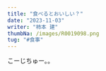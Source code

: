 ```yaml
---
title: "食べるとおいしい？"
date: "2023-11-03"
writer: "柿本 建"
thumbNa: /images/R0019098.png
tug: "#食事"
---
```

 
 こーじちゅー。。

<!--
のび太「この栗まんじゅう、食べるとうまいけど無くなるだろ。食べないと無くならないけど、うまくないだろ。食べても無くならないようにできないかなあ・・・」 

 

これは漫画『ドラえもん』のバイバインの回でのび太が栗まんじゅうを食べるに際して発言です。 

 

みなさんはこのことばを聞いて（読んで）どう感じましたか？ 

 

まずのび太は「うまい」という表現を使っています。うまいとはしばしば味覚で言われる五味のどれにも相当しないと思われます。五味のひとつの「旨み」とはカツオやコンブ、シイタケ等から取れるアミノ酸と核酸のことを指すのではなく、栗まんじゅう全体のあじの評価について言っているものと思われます。 

-->